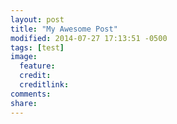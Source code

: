 ```yaml
---
layout: post
title: "My Awesome Post"
modified: 2014-07-27 17:13:51 -0500
tags: [test]
image:
  feature: 
  credit: 
  creditlink: 
comments: 
share: 
---
```

